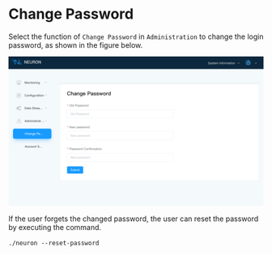# Change Password

Select the function of `Change Password` in `Administration` to change the login password, as shown in the figure below.

![change_password](./assets/change_password.png)

If the user forgets the changed password, the user can reset the password by executing the command.

```shell
./neuron --reset-password
```
